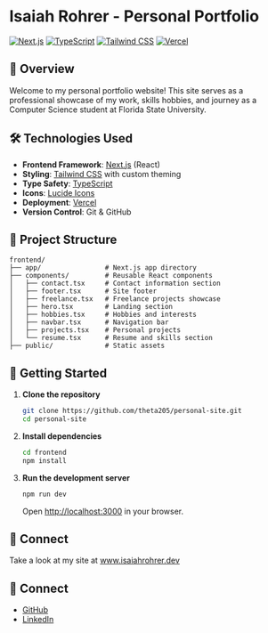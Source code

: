 # Isaiah Rohrer - Personal Portfolio

[![Next.js](https://img.shields.io/badge/Next.js-000000?style=flat&logo=next.js&logoColor=white)](https://nextjs.org/)
[![TypeScript](https://img.shields.io/badge/TypeScript-3178C6?style=flat&logo=typescript&logoColor=white)](https://www.typescriptlang.org/)
[![Tailwind CSS](https://img.shields.io/badge/Tailwind_CSS-38B2AC?style=flat&logo=tailwind-css&logoColor=white)](https://tailwindcss.com/)
[![Vercel](https://img.shields.io/badge/Vercel-000000?style=flat&logo=vercel&logoColor=white)](https://vercel.com/)

## 🌟 Overview

Welcome to my personal portfolio website! This site serves as a professional showcase of my work, skills hobbies, and journey as a Computer Science student at Florida State University.

## 🛠️ Technologies Used

- **Frontend Framework**: [Next.js](https://nextjs.org/) (React)
- **Styling**: [Tailwind CSS](https://tailwindcss.com/) with custom theming
- **Type Safety**: [TypeScript](https://www.typescriptlang.org/)
- **Icons**: [Lucide Icons](https://lucide.dev/)
- **Deployment**: [Vercel](https://vercel.com/)
- **Version Control**: Git & GitHub

## 📂 Project Structure

```
frontend/
├── app/                # Next.js app directory
├── components/         # Reusable React components
│   ├── contact.tsx     # Contact information section
│   ├── footer.tsx      # Site footer
│   ├── freelance.tsx   # Freelance projects showcase
│   ├── hero.tsx        # Landing section
│   ├── hobbies.tsx     # Hobbies and interests
│   ├── navbar.tsx      # Navigation bar
│   ├── projects.tsx    # Personal projects
│   └── resume.tsx      # Resume and skills section
├── public/             # Static assets
```

## 🚀 Getting Started

1. **Clone the repository**
   ```bash
   git clone https://github.com/theta205/personal-site.git
   cd personal-site
   ```

2. **Install dependencies**
   ```bash
   cd frontend
   npm install
   ```

3. **Run the development server**
   ```bash
   npm run dev
   ```
   Open [http://localhost:3000](http://localhost:3000) in your browser.

## 🤝 Connect

Take a look at my site at www.isaiahrohrer.dev

## 🤝 Connect

- [GitHub](https://github.com/theta205)
- [LinkedIn](https://linkedin.com/in/isaiah-rohrer)
